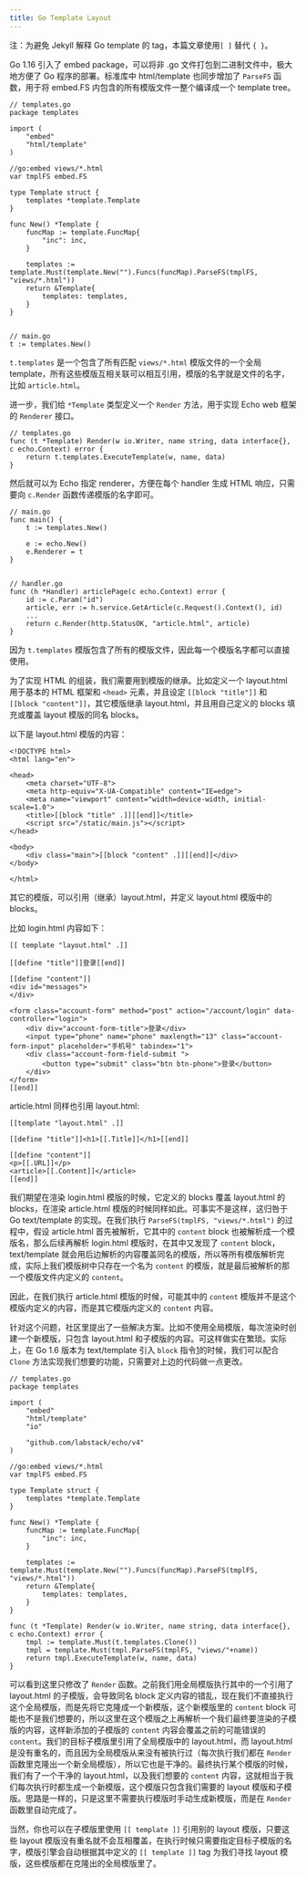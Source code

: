 ```yaml
---
title: Go Template Layout
---
```


注：为避免 Jekyll 解释 Go template 的 tag，本篇文章使用`[ ]` 替代 `{ }`。

Go 1.16 引入了 embed package，可以将非 .go 文件打包到二进制文件中，极大地方便了 Go 程序的部署。标准库中 html/template 也同步增加了 `ParseFS` 函数，用于将 embed.FS 内包含的所有模版文件一整个编译成一个 template tree。

	// templates.go
	package templates

	import (
		"embed"
		"html/template"
	)

	//go:embed views/*.html
	var tmplFS embed.FS

	type Template struct {
		templates *template.Template
	}

	func New() *Template {
		funcMap := template.FuncMap{
			"inc": inc,
		}

		templates := template.Must(template.New("").Funcs(funcMap).ParseFS(tmplFS, "views/*.html"))
		return &Template{
			templates: templates,
		}
	}


	// main.go
	t := templates.New()

`t.templates` 是一个包含了所有匹配 `views/*.html` 模版文件的一个全局 template，所有这些模版互相关联可以相互引用，模版的名字就是文件的名字，比如 `article.html`。

进一步，我们给 `*Template` 类型定义一个 `Render` 方法，用于实现 Echo web 框架的 `Renderer` 接口。

	// templates.go
	func (t *Template) Render(w io.Writer, name string, data interface{}, c echo.Context) error {
		return t.templates.ExecuteTemplate(w, name, data)
	}

然后就可以为 Echo 指定 renderer，方便在每个 handler 生成 HTML 响应，只需要向 `c.Render` 函数传递模版的名字即可。

	// main.go
	func main() {
		t := templates.New()

		e := echo.New()
		e.Renderer = t
	}


	// handler.go
	func (h *Handler) articlePage(c echo.Context) error {
		id := c.Param("id")
		article, err := h.service.GetArticle(c.Request().Context(), id)
		...
		return c.Render(http.StatusOK, "article.html", article)
	}

因为 `t.templates` 模版包含了所有的模版文件，因此每一个模版名字都可以直接使用。

为了实现 HTML 的组装，我们需要用到模版的继承。比如定义一个 layout.html 用于基本的 HTML 框架和 `<head>` 元素，并且设定 `[[block "title"]]` 和 `[[block "content"]]`，其它模版继承 layout.html，并且用自己定义的 blocks 填充或覆盖 layout 模版的同名 blocks。

以下是 layout.html 模版的内容：

	<!DOCTYPE html>
	<html lang="en">

	<head>
		<meta charset="UTF-8">
		<meta http-equiv="X-UA-Compatible" content="IE=edge">
		<meta name="viewport" content="width=device-width, initial-scale=1.0">
		<title>[[block "title" .]][[end]]</title>
		<script src="/static/main.js"></script>
	</head>

	<body>
		<div class="main">[[block "content" .]][[end]]</div>
	</body>

	</html>

其它的模版，可以引用（继承）layout.html，并定义 layout.html 模版中的 blocks。

比如 login.html 内容如下：

	[[ template "layout.html" .]]

	[[define "title"]]登录[[end]]

	[[define "content"]]
	<div id="messages">
	</div>

	<form class="account-form" method="post" action="/account/login" data-controller="login">
		<div div="account-form-title">登录</div>
		<input type="phone" name="phone" maxlength="13" class="account-form-input" placeholder="手机号" tabindex="1">
		<div class="account-form-field-submit ">
			<button type="submit" class="btn btn-phone">登录</button>
		</div>
	</form>
	[[end]]

article.html 同样也引用 layout.html:

	[[template "layout.html" .]]

	[[define "title"]]<h1>[[.Title]]</h1>[[end]]

	[[define "content"]]
	<p>[[.URL]]</p>
	<article>[[.Content]]</article>
	[[end]]

我们期望在渲染 login.html 模版的时候，它定义的 blocks 覆盖 layout.html 的 blocks，在渲染 article.html 模版的时候同样如此。可事实不是这样，这归咎于 Go text/template 的实现。在我们执行 `ParseFS(tmplFS, "views/*.html")` 的过程中，假设 article.html 首先被解析，它其中的 `content` block 也被解析成一个模版名，那么后续再解析 login.html 模版时，在其中又发现了 `content` block，text/template 就会用后边解析的内容覆盖同名的模版，所以等所有模版解析完成，实际上我们模版树中只存在一个名为 `content` 的模版，就是最后被解析的那一个模版文件内定义的 `content`。

因此，在我们执行 article.html 模版的时候，可能其中的 `content` 模版并不是这个模版内定义的内容，而是其它模版内定义的 `content` 内容。

针对这个问题，社区里提出了一些解决方案。比如不使用全局模版，每次渲染时创建一个新模版，只包含 layout.html 和子模版的内容。可这样做实在繁琐。实际上，在 Go 1.6 版本为 text/template 引入 `block` 指令[1]的时候，我们可以配合 `Clone` 方法实现我们想要的功能，只需要对上边的代码做一点更改。

	// templates.go
	package templates

	import (
		"embed"
		"html/template"
		"io"

		"github.com/labstack/echo/v4"
	)

	//go:embed views/*.html
	var tmplFS embed.FS

	type Template struct {
		templates *template.Template
	}

	func New() *Template {
		funcMap := template.FuncMap{
			"inc": inc,
		}

		templates := template.Must(template.New("").Funcs(funcMap).ParseFS(tmplFS, "views/*.html"))
		return &Template{
			templates: templates,
		}
	}

	func (t *Template) Render(w io.Writer, name string, data interface{}, c echo.Context) error {
		tmpl := template.Must(t.templates.Clone())
		tmpl = template.Must(tmpl.ParseFS(tmplFS, "views/"+name))
		return tmpl.ExecuteTemplate(w, name, data)
	}

可以看到这里只修改了 `Render` 函数。之前我们用全局模版执行其中的一个引用了 layout.html 的子模版，会导致同名 block 定义内容的错乱，现在我们不直接执行这个全局模版，而是先将它克隆成一个新模版，这个新模版里的 `content` block 可能也不是我们想要的，所以这里在这个模版之上再解析一个我们最终要渲染的子模版的内容，这样新添加的子模版的 `content` 内容会覆盖之前的可能错误的 `content`。我们的目标子模版里引用了全局模版中的 layout.html，而 layout.html 是没有重名的，而且因为全局模版从来没有被执行过（每次执行我们都在 `Render` 函数里克隆出一个新全局模版），所以它也是干净的。最终执行某个模版的时候，我们有了一个干净的 layout.html，以及我们想要的 `content` 内容，这就相当于我们每次执行时都生成一个新模版，这个模版只包含我们需要的 layout 模版和子模版。思路是一样的，只是这里不需要执行模版时手动生成新模版，而是在 `Render` 函数里自动完成了。

当然，你也可以在子模版里使用 `[[ template ]]` 引用别的 layout 模版，只要这些 layout 模版没有重名就不会互相覆盖，在执行时候只需要指定目标子模版的名字，模版引擎会自动根据其中定义的 `[[ template ]]` tag 为我们寻找 layout 模版，这些模版都在克隆出的全局模版里了。

[1]: https://github.com/golang/go/commit/12dfc3bee482f16263ce4673a0cce399127e2a0d